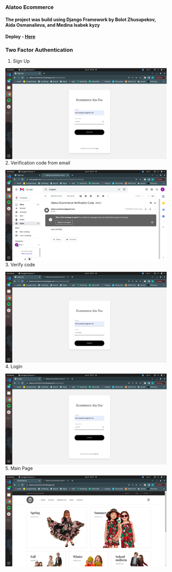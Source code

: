 ### Alatoo Ecommerce
#### The project was build using Django Framework by Bolot Zhusupekov, Aida Osmanalieva, and Medina Isabek kyzy
#### Deploy - [Here](https://alatoo-ecommerce.herokuapp.com/)
### Two Factor Authentication
1. Sign Up

![Signup](readme_images/signup.png)
2. Verification code from email

![Email](readme_images/email.png)
3. Verify code

![Verify](readme_images/verify_code.png)
4. Login

![Login](readme_images/login.png)
5. Main Page

![Main Page](readme_images/main.png)

